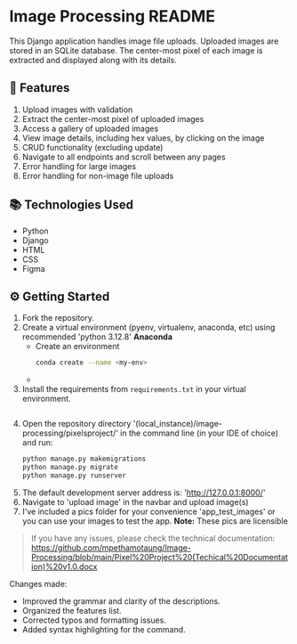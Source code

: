 # Image Processing README

This Django application handles image file uploads. Uploaded images are stored in an SQLite database. The center-most pixel of each image is extracted and displayed along with its details.

## 🔬 Features
1. Upload images with validation
2. Extract the center-most pixel of uploaded images
3. Access a gallery of uploaded images
4. View image details, including hex values, by clicking on the image
5. CRUD functionality (excluding update)
6. Navigate to all endpoints and scroll between any pages
7. Error handling for large images
8. Error handling for non-image file uploads

## 📚 Technologies Used
* Python
* Django
* HTML
* CSS
* Figma

## ⚙ Getting Started
1. Fork the repository.
2. Create a virtual environment (pyenv, virtualenv, anaconda, etc) using recommended 'python 3.12.8'
  **Anaconda**
   * Create an environment
     ```sh
     conda create --name <my-env>
   *  
3. Install the requirements from `requirements.txt` in your virtual environment.
   ```pip install -r /path/to/requirements.txt
4. Open the repository directory '(local_instance)/image-processing/pixelsproject/' in the command line (in your IDE of choice) and run:
   ```sh
   python manage.py makemigrations
   python manage.py migrate
   python manage.py runserver
5. The default development server address is:  'http://127.0.0.1:8000/'
6. Navigate to 'upload image' in the navbar and upload image(s)
7. I've included a pics folder for your convenience 'app_test_images' or you can use your images to test the app.
   **Note:** These pics are licensible 
   
> If you have any issues, please check the technical documentation: https://github.com/mpethamotaung/Image-Processing/blob/main/Pixel%20Project%20(Techical%20Documentation)%20v1.0.docx

Changes made:
- Improved the grammar and clarity of the descriptions.
- Organized the features list.
- Corrected typos and formatting issues.
- Added syntax highlighting for the command.
